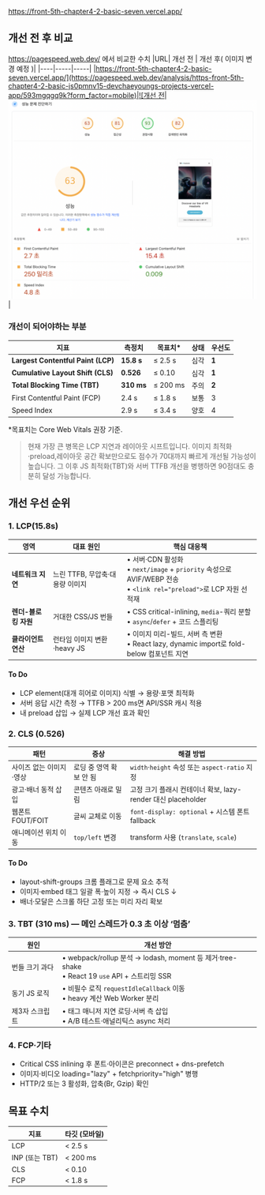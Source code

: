 https://front-5th-chapter4-2-basic-seven.vercel.app/

## 개선 전 후 비교
https://pagespeed.web.dev/ 에서 비교한 수치
|URL| 개선 전 | 개선 후( 이미지 변경 예정 )|
|----|-----|-----|
|[https://front-5th-chapter4-2-basic-seven.vercel.app/](https://pagespeed.web.dev/analysis/https-front-5th-chapter4-2-basic-js0pmnv15-devchaeyoungs-projects-vercel-app/593mgqgq9k?form_factor=mobile)|![개선 전](./public/imgs/pre-testing.png)|![개선 후](./public/imgs/pre-testing.png)|

### 개선이 되어야하는 부분

| 지표                                 | 측정치        | 목표치\*    | 상태 | 우선도   |
| ---------------------------------- | ---------- | -------- | -- | ----- |
| **Largest Contentful Paint (LCP)** | **15.8 s** | ≤ 2.5 s  | 심각 | **1** |
| **Cumulative Layout Shift (CLS)**  | **0.526**  | ≤ 0.10   | 심각 | **1** |
| **Total Blocking Time (TBT)**      | **310 ms** | ≤ 200 ms | 주의 | **2** |
| First Contentful Paint (FCP)       | 2.4 s      | ≤ 1.8 s  | 보통 | 3     |
| Speed Index                        | 2.9 s      | ≤ 3.4 s  | 양호 | 4     |
*목표치는 Core Web Vitals 권장 기준.
> 현재 가장 큰 병목은 LCP 지연과 레이아웃 시프트입니다. 이미지 최적화·preload,레이아웃 공간 확보만으로도 점수가 70대까지 빠르게 개선될 가능성이 높습니다. 그 이후 JS 최적화(TBT)와 서버 TTFB 개선을 병행하면 90점대도 충분히 달성 가능합니다.


## 개선 우선 순위
### 1. LCP(15.8s)
| 영역            | 대표 원인                | 핵심 대응책                                                                                                |
| ------------- | -------------------- | ----------------------------------------------------------------------------------------------------- |
| **네트워크 지연**   | 느린 TTFB, 무압축·대용량 이미지 | • 서버·CDN 활성화<br>• `next/image` + `priority` 속성으로 AVIF/WEBP 전송<br>• `<link rel="preload">`로 LCP 자원 선적재 |
| **렌더-블로킹 자원** | 거대한 CSS/JS 번들        | • CSS critical-inlining, `media`-쿼리 분할<br>• `async`/`defer` + 코드 스플리팅                                 |
| **클라이언트 연산**  | 런타임 이미지 변환·heavy JS  | • 이미지 미리-빌드, 서버 측 변환<br>• React lazy, dynamic import로 fold-below 컴포넌트 지연                              |

#### To Do
- LCP element(대개 히어로 이미지) 식별 → 용량·포맷 최적화
- 서버 응답 시간 측정 → TTFB > 200 ms면 API/SSR 캐시 적용
- <head> 내 preload 삽입 → 실제 LCP 개선 효과 확인

### 2. CLS (0.526)
| 패턴            | 증상             | 해결 방법                                         |
| ------------- | -------------- | --------------------------------------------- |
| 사이즈 없는 이미지·영상 | 로딩 중 영역 확보 안 됨 | `width`·`height` 속성 또는 `aspect-ratio` 지정      |
| 광고·배너 동적 삽입   | 콘텐츠 아래로 밀림     | 고정 크기 플래시 컨테이너 확보, lazy-render 대신 placeholder |
| 웹폰트 FOUT/FOIT | 글씨 교체로 이동      | `font-display: optional` + 시스템 폰트 fallback    |
| 애니메이션 위치 이동   | `top/left` 변경  | transform 사용 (`translate`, `scale`)           |
#### To Do
- layout-shift-groups 크롬 플래그로 문제 요소 추적
- 이미지·embed 태그 일괄 폭·높이 지정 → 즉시 CLS ↓
- 배너·모달은 스크롤 하단 고정 또는 미리 자리 확보

### 3. TBT (310 ms) — 메인 스레드가 0.3 초 이상 ‘멈춤’
| 원인       | 개선 방안                                                                                   |
| -------- | --------------------------------------------------------------------------------------- |
| 번들 크기 과다 | • webpack/rollup 분석 → lodash, moment 등 제거·tree-shake<br>• React 19 `use` API + 스트리밍 SSR |
| 동기 JS 로직 | • 비필수 로직 `requestIdleCallback` 이동<br>• heavy 계산 Web Worker 분리                           |
| 제3자 스크립트 | • 태그 매니저 지연 로딩·서버 측 삽입<br>• A/B 테스트·애널리틱스 async 처리                                      |
### 4. FCP·기타
- Critical CSS inlining 후 폰트·아이콘은 preconnect + dns-prefetch
- 이미지·비디오 loading="lazy" + fetchpriority="high" 병행
- HTTP/2 또는 3 활성화, 압축(Br, Gzip) 확인

## 목표 수치

| 지표           | 타깃 (모바일) |
| ------------ | -------- |
| LCP          | < 2.5 s  |
| INP (또는 TBT) | < 200 ms |
| CLS          | < 0.10   |
| FCP          | < 1.8 s  |



